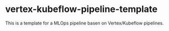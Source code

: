 # vertex-kubeflow-pipeline-template
This is a template for a MLOps pipeline basen on Vertex/Kubeflow pipelines.
